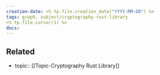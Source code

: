 ```yaml
---
creation-date: <% tp.file.creation_date("YYYY-MM-DD") %>
tags: graph, subject/cryptography-rust-library
<% tp.file.cursor(1) %>
docs: 
---
```


## Related
- topic:: [[Topic-Cryptography Rust Library]]